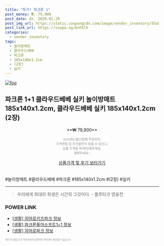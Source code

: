 ```yaml
--- 
title: "특가! 파크론 1" 
post_money: ₩. 79,900 
post_date: dt. 2020.01.29 
post_img_url: https://static.coupangcdn.com/image/vendor_inventory/55a5/578fe1781dbc929e15904ee2f2910cd12ee79cbfd054d6ee8a62f86b56e7.jpg 
post_link_url: https://coupa.ng/bnFXlh 
categories: 
  - vendor_inventory 
tags: 
  - 놀이방매트 
  - 클라우드베베 
  - 파크론 
  - 185x140x1.2cm 
  - (2장) 
  - 실키 
--- 
```

[![foo](https://static.coupangcdn.com/image/vendor_inventory/55a5/578fe1781dbc929e15904ee2f2910cd12ee79cbfd054d6ee8a62f86b56e7.jpg)](https://coupa.ng/bnFXlh) 

## 파크론 1+1 클라우드베베 실키 놀이방매트 185x140x1.2cm, 클라우드베베 실키 185x140x1.2cm (2장) 
<p style="text-align: center;">**₩ 79,900**</p> 
<p style="text-align: center;"><span style="color: #898c8f; font-family: Georgia,Times,serif; font-size: 0.75em;">2020년01월29일에 작성되어, <br>가격변동 및 추가할인이 있을 수 있으니,<br> 상품 가격을 꼭!확인해주세요.<br>행복하세요~</span> 
</p>	 
<div markdown="0" style="text-align: center;"><a href="https://coupa.ng/bnFXlh" class="btn btn--success">상품가격 및 후기 보러가기</a></div> 
<br><br> 
  #놀이방매트 #클라우드베베 #파크론 #185x140x1.2cm #(2장) #실키 
<hr> 

> 우리에게 최대의 희생은 시간의 그것이다. - 플루타크 영웅전 


### POWER LINK

* <a href="https://blog.naver.com/sakai111/221759899118" target="_blank"> [생활] 히어로키즈파크 정보 </a>
* <a href="https://blog.naver.com/fasyy4321/221763804343" target="_blank"> [생활] 파크론퓨어소프트1+1 정보 </a>
* <a href="https://blog.naver.com/sakai111/221759969525" target="_blank"> [생활] 히어로파크 정보 </a>

<span style="color: #898c8f; font-family: Georgia,Times,serif; font-size: 0.55em;">파트너스활동으로 작성자에게 일정액의 커미션이 제공될수 있습니다.</span> 
